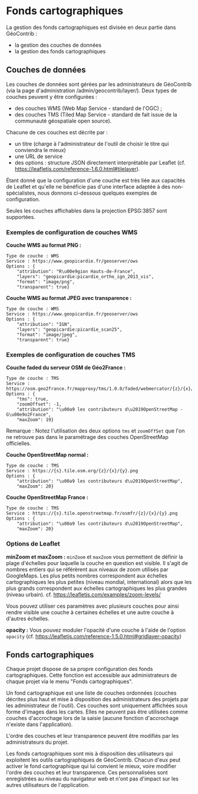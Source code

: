# Fonds cartographiques

La gestion des fonds cartographiques est divisée en deux partie dans GéoContrib :
* la gestion des couches de données
* la gestion des fonds cartographiques

## Couches de données

Les couches de données sont gérées par les administrateurs de GéoContrib (via la page d'administration 
/admin/geocontrib/layer/).
Deux types de couches peuvent y être configurées :
* des couches WMS (Web Map Service - standard de l'OGC) ;
* des couches TMS (Tiled Map Service - standard de fait issue de la communauté géospatiale open source).

Chacune de ces couches est décrite par :
* un titre (charge à l'administrateur de l'outil de choisir le titre qui conviendra le mieux)
* une URL de service
* des options : structure JSON directement interprétable par Leaflet (cf. 
https://leafletjs.com/reference-1.6.0.html#tilelayer).

Étant donné que la configuration d'une couche est très liée aux capacités de Leaflet et qu'elle ne bénéficie pas d'une 
interface adaptée à des non-spécialistes, nous donnons ci-dessous quelques exemples de configuration.

Seules les couches affichables dans la projection EPSG:3857 sont supportées.

### Exemples de configuration de couches WMS

**Couche WMS au format PNG :**
```Titre : Ortho 2013 Picardie
Type de couche : WMS
Service : https://www.geopicardie.fr/geoserver/ows
Options : {
    "attribution": "R\u00e9gion Hauts-de-France",
    "layers": "geopicardie:picardie_ortho_ign_2013_vis",
    "format": "image/png",
    "transparent": true}
```

**Couche WMS au format JPEG avec transparence :**
```Titre : Scan25
Type de couche : WMS
Service : https://www.geopicardie.fr/geoserver/ows
Options : {
    "attribution": "IGN",
    "layers": "geopicardie:picardie_scan25",
    "format": "image/jpeg",
    "transparent": true}
```

### Exemples de configuration de couches TMS

**Couche faded du serveur OSM de Géo2France :**

```Titre : OSM Géo2France - Faded
Type de couche : TMS
Service : https://osm.geo2france.fr/mapproxy/tms/1.0.0/faded/webmercator/{z}/{x}/{y}.png
Options : {
    "tms": true,
    "zoomOffset": -1,
    "attribution": "\u00a9 les contributeurs d\u2019OpenStreetMap - G\u00e9o2France",
    "maxZoom": 19}
```
Remarque : Notez l'utilisation des deux options `tms` et `zoomOffSet` que l'on ne retrouve pas dans le paramétrage des 
couches OpenStreetMap officielles.

**Couche OpenStreetMap normal :**
```Titre : OpenStreetMap France
Type de couche : TMS
Service : https://{s}.tile.osm.org/{z}/{x}/{y}.png
Options : {
    "attribution": "\u00a9 les contributeurs d\u2019OpenStreetMap",
    "maxZoom": 20}
```

**Couche OpenStreetMap France :**
```Titre : OpenStreetMap France
Type de couche : TMS
Service : https://{s}.tile.openstreetmap.fr/osmfr/{z}/{x}/{y}.png
Options : {
    "attribution": "\u00a9 les contributeurs d\u2019OpenStreetMap",
    "maxZoom": 20}
```

### Options de Leaflet

**minZoom et maxZoom :**
`minZoom` et `maxZoom` vous permettent de définir la plage d'échelles pour laquelle la couche en question est visible.
Il s'agit de nombres entiers qui se référèrent aux niveaux de zoom utilisés par GoogleMaps.
Les plus petits nombres correspondent aux échelles cartographiques les plus petites (niveau mondial, international) 
alors que les plus grands correspondent aux échelles cartographiques les plus grandes (niveau urbain).
cf. https://leafletjs.com/examples/zoom-levels/

Vous pouvez utiliser ces paramètres avec plusieurs couches pour ainsi rendre visible une couche à certaines échelles et 
une autre couche à d'autres échelles.

**opacity :**
Vous pouvez moduler l'opacité d'une couche à l'aide de l'option `opacity` 
(cf. https://leafletjs.com/reference-1.5.0.html#gridlayer-opacity)

## Fonds cartographiques
Chaque projet dispose de sa propre configuration des fonds cartographiques. Cette fonction est accessible aux 
administrateurs de chaque projet via le menu "Fonds cartographiques".

Un fond cartographique est une liste de couches ordonnées (couches décrites plus haut et mise à disposition des 
administrateurs des projets par les administrateur de l'outil). Ces couches sont uniquement affichées sous forme 
d'images dans les cartes. Elles ne peuvent pas être utilisées comme couches d'accrochage lors de la saisie 
(aucune fonction d'accrochage n'existe dans l'application).

L'ordre des couches et leur transparence peuvent être modifiés par les administrateurs du projet.

Les fonds cartographiques sont mis à disposition des utilisateurs qui exploitent les outils cartographiques de 
GéoContrib. Chacun d'eux peut activer le fond cartographique qui lui convient le mieux, voire modifier l'ordre des
couches et leur transparence. Ces personnalisées sont enregistrées au niveau du navigateur web et n'ont pas d'impact 
sur les autres utilisateurs de l'application.
